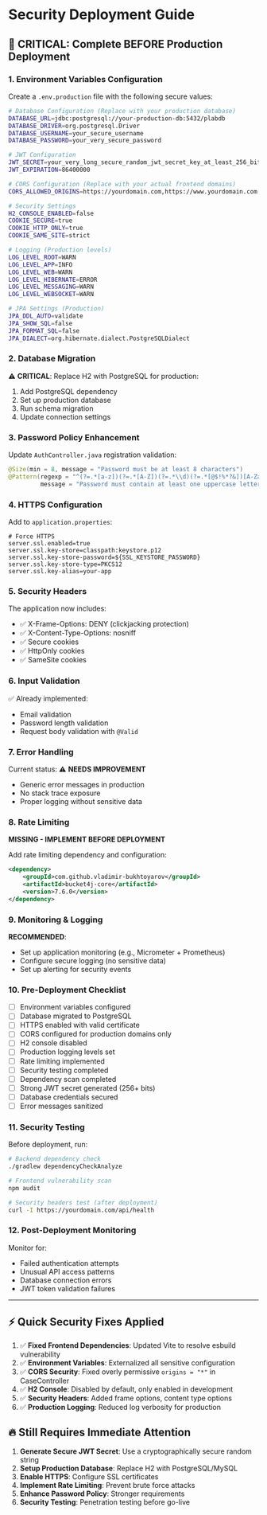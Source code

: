 # Security Deployment Guide

## 🚨 CRITICAL: Complete BEFORE Production Deployment

### 1. Environment Variables Configuration

Create a `.env.production` file with the following secure values:

```bash
# Database Configuration (Replace with your production database)
DATABASE_URL=jdbc:postgresql://your-production-db:5432/plabdb
DATABASE_DRIVER=org.postgresql.Driver
DATABASE_USERNAME=your_secure_username
DATABASE_PASSWORD=your_very_secure_password

# JWT Configuration
JWT_SECRET=your_very_long_secure_random_jwt_secret_key_at_least_256_bits
JWT_EXPIRATION=86400000

# CORS Configuration (Replace with your actual frontend domains)
CORS_ALLOWED_ORIGINS=https://yourdomain.com,https://www.yourdomain.com

# Security Settings
H2_CONSOLE_ENABLED=false
COOKIE_SECURE=true
COOKIE_HTTP_ONLY=true
COOKIE_SAME_SITE=strict

# Logging (Production levels)
LOG_LEVEL_ROOT=WARN
LOG_LEVEL_APP=INFO
LOG_LEVEL_WEB=WARN
LOG_LEVEL_HIBERNATE=ERROR
LOG_LEVEL_MESSAGING=WARN
LOG_LEVEL_WEBSOCKET=WARN

# JPA Settings (Production)
JPA_DDL_AUTO=validate
JPA_SHOW_SQL=false
JPA_FORMAT_SQL=false
JPA_DIALECT=org.hibernate.dialect.PostgreSQLDialect
```

### 2. Database Migration

⚠️ **CRITICAL**: Replace H2 with PostgreSQL for production:

1. Add PostgreSQL dependency
2. Set up production database
3. Run schema migration
4. Update connection settings

### 3. Password Policy Enhancement

Update `AuthController.java` registration validation:

```java
@Size(min = 8, message = "Password must be at least 8 characters")
@Pattern(regexp = "^(?=.*[a-z])(?=.*[A-Z])(?=.*\\d)(?=.*[@$!%*?&])[A-Za-z\\d@$!%*?&]{8,}$",
         message = "Password must contain at least one uppercase letter, one lowercase letter, one number, and one special character")
```

### 4. HTTPS Configuration

Add to `application.properties`:

```properties
# Force HTTPS
server.ssl.enabled=true
server.ssl.key-store=classpath:keystore.p12
server.ssl.key-store-password=${SSL_KEYSTORE_PASSWORD}
server.ssl.key-store-type=PKCS12
server.ssl.key-alias=your-app
```

### 5. Security Headers

The application now includes:

- ✅ X-Frame-Options: DENY (clickjacking protection)
- ✅ X-Content-Type-Options: nosniff
- ✅ Secure cookies
- ✅ HttpOnly cookies
- ✅ SameSite cookies

### 6. Input Validation

✅ Already implemented:

- Email validation
- Password length validation
- Request body validation with `@Valid`

### 7. Error Handling

Current status: ⚠️ **NEEDS IMPROVEMENT**

- Generic error messages in production
- No stack trace exposure
- Proper logging without sensitive data

### 8. Rate Limiting

**MISSING - IMPLEMENT BEFORE DEPLOYMENT**

Add rate limiting dependency and configuration:

```xml
<dependency>
    <groupId>com.github.vladimir-bukhtoyarov</groupId>
    <artifactId>bucket4j-core</artifactId>
    <version>7.6.0</version>
</dependency>
```

### 9. Monitoring & Logging

**RECOMMENDED**:

- Set up application monitoring (e.g., Micrometer + Prometheus)
- Configure secure logging (no sensitive data)
- Set up alerting for security events

### 10. Pre-Deployment Checklist

- [ ] Environment variables configured
- [ ] Database migrated to PostgreSQL
- [ ] HTTPS enabled with valid certificate
- [ ] CORS configured for production domains only
- [ ] H2 console disabled
- [ ] Production logging levels set
- [ ] Rate limiting implemented
- [ ] Security testing completed
- [ ] Dependency scan completed
- [ ] Strong JWT secret generated (256+ bits)
- [ ] Database credentials secured
- [ ] Error messages sanitized

### 11. Security Testing

Before deployment, run:

```bash
# Backend dependency check
./gradlew dependencyCheckAnalyze

# Frontend vulnerability scan
npm audit

# Security headers test (after deployment)
curl -I https://yourdomain.com/api/health
```

### 12. Post-Deployment Monitoring

Monitor for:

- Failed authentication attempts
- Unusual API access patterns
- Database connection errors
- JWT token validation failures

---

## ⚡ Quick Security Fixes Applied

1. ✅ **Fixed Frontend Dependencies**: Updated Vite to resolve esbuild vulnerability
2. ✅ **Environment Variables**: Externalized all sensitive configuration
3. ✅ **CORS Security**: Fixed overly permissive `origins = "*"` in CaseController
4. ✅ **H2 Console**: Disabled by default, only enabled in development
5. ✅ **Security Headers**: Added frame options, content type options
6. ✅ **Production Logging**: Reduced log verbosity for production

## 🔥 Still Requires Immediate Attention

1. **Generate Secure JWT Secret**: Use a cryptographically secure random string
2. **Setup Production Database**: Replace H2 with PostgreSQL/MySQL
3. **Enable HTTPS**: Configure SSL certificates
4. **Implement Rate Limiting**: Prevent brute force attacks
5. **Enhance Password Policy**: Stronger requirements
6. **Security Testing**: Penetration testing before go-live
